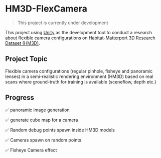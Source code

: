 # HM3D-FlexCamera

> This project is currently under development

This project using [Unity](https://unity.com/) as the development tool to conduct a research about flexible camera configurations on [Habitat-Matterport 3D Research Dataset (HM3D)](https://aihabitat.org/datasets/hm3d/).

## Project Topic

Flexible camera configurations (regular pinhole, fisheye and panoramic lenses) in a semi-realistic rendering environment (HM3D) based on real scans where ground-truth for training is available (sceneflow, depth etc.)

## Progress

:white_check_mark: panoramic image generation

:white_check_mark: generate cube map for a camera

:white_check_mark: Random debug points spawn inside HM3D models

:white_check_mark: Cameras spawn on random points

:white_check_mark: Fisheye Camera effect
